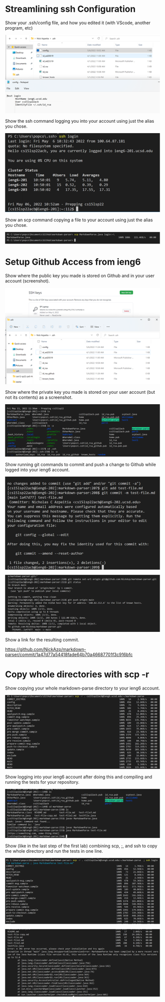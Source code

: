 # Streamlining ssh Configuration
Show your .ssh/config file, and how you edited it (with VScode, another program, etc)

![Image 1](1l3.png)

Show the ssh command logging you into your account using just the alias you chose.

![Image 2](2l3.png)

Show an scp command copying a file to your account using just the alias you chose.

![Image 3](3l3.png)

# Setup Github Access from ieng6
Show where the public key you made is stored on Github and in your user account (screenshot).

![Image 4](4l3.png)

Show where the private key you made is stored on your user account (but not its contents) as a screenshot.

![Image 5](5l3.png)

Show running git commands to commit and push a change to Github while logged into your ieng6 account.

![Image 7](7l3.png)

![Image 6](6l3.png)

Show a link for the resulting commit.

https://github.com/NickAzp/markdown-parser/commit/1a47d77a54418fade64b70a46687701f3c916bfc


# Copy whole directories with scp -r
Show copying your whole markdown-parse directory to your ieng6 account.

![Image 8](8l3.png)

Show logging into your ieng6 account after doing this and compiling and running the tests for your repository.

![Image 9](9l3.png)

Show (like in the last step of the first lab) combining scp, ;, and ssh to copy the whole directory and run the tests in one line.

![Image 10](10l3.png)

![Image 11](11l3.png)

